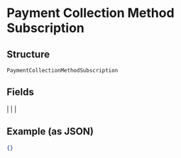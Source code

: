 
# Payment Collection Method Subscription

## Structure

`PaymentCollectionMethodSubscription`

## Fields

|  |
| 

## Example (as JSON)

```json
{}
```

